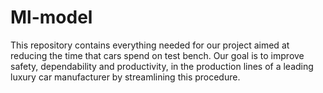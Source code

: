 # Ml-model
This repository contains everything needed for our project aimed at reducing the time that cars spend on test bench. Our goal is to improve safety, dependability and productivity, in the production lines of a leading luxury car manufacturer by streamlining this procedure.

